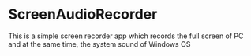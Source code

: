 # ScreenAudioRecorder
 This is a simple screen recorder app which records the full screen of PC and at the same time, the system sound of Windows OS
